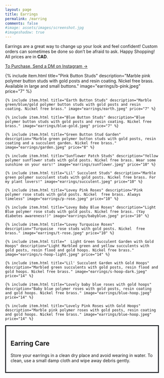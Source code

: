 ```yaml
---
layout: page
title: Earrings
permalink: /earring
comments: false
#image: assets/images/screenshot.jpg
#imageshadow: true
---
```

Earrings are a great way to change up your look and feel confident! Custom orders can sometimes be done so don’t be afraid to ask. Happy Shopping! 
All prices are in **CAD**. 

<a target="_blank" href="https://instagram.com/artinfusion97" class="btn btn-dark"> To Purchase, Send a DM on Instagram &rarr;</a>

<div class="blog-grid-container">
    {% include item.html title="Pink Button Studs" description="Marble pink polymer button studs with gold posts and resin coating. Nickel free brass. Available in large and small buttons." image="earrings/b-pink.jpeg" price="7" %}

    {% include item.html title="Earth Button Studs" description="Marble green/blue/gold polymer button studs with gold posts and resin coating. Nickel free brass." image="earrings/earth.jpeg" price="7" %}

    {% include item.html title="Blue Button Studs" description="Blue polymer button studs with gold posts and resin coating. Nickel free brass." image="earrings/blue-gold.jpeg" price="7" %}

    {% include item.html title="Green Button Stud Garden" description="Marble green polymer button studs with gold posts, resin coating and a succulent garden. Nickel free brass." image="earrings/garden.jpeg" price="8" %}

    {% include item.html title="Sunflower Patch Studs" description="Yellow polymer sunflower studs with gold posts. Nickel free brass. Wear some sunshine on your ears!" image="earrings/sunflower.jpeg" price="10" %}

    {% include item.html title="Lil’ Succulent Studs" description="Marble green polymer succulent studs with gold posts. Nickel free brass. For my plant lovers!" image="earrings/succulent.jpeg" price="10" %}

    {% include item.html title="Lovey Pink Roses" description="Pink polymer rose studs with gold posts. Nickel  free brass. Always timeless" image="earrings/p-rose.jpeg" price="10" %}

    {% include item.html title="Lovey Baby Blue Roses" description="Light Blue polymer rose studs with gold posts. Nickel free brass. (Yay diabetes awareness!)" image="earrings/babyblue.jpeg" price="10" %}

    {% include item.html title="Lovey Turquoise Roses" description="Turquoise  rose studs with gold posts. Nickel  free brass." image="earrings/t-rose.jpeg" price="10" %}

    {% include item.html title="  Light Green Succulent Garden with Gold Hoops" description="Light Marbled green and yellow succulents with gold posts, resin flood and gold hoops. Nickel free brass." image="earrings/s-hoop-light.jpeg" price="14" %}

    {% include item.html title="Lil' Succulent Garden with Gold Hoops" description="Marbled green succulents with gold posts, resin flood and gold hoops. Nickel free brass." image="earrings/s-hoop-dark.jpeg" price="14" %}
    
    {% include item.html title="Lovely baby blue roses with gold hoops" description="Baby blue polymer roses with gold posts, resin coating and gold hoops. Nickel free brass." image="earrings/blue-hoop.jpeg" price="14" %}

    {% include item.html title="Lovely Pink Roses with Gold Hoops" description="Marble pink polymer roses with gold posts, resin coating and gold hoops. Nickel free brass." image="earrings/blue-hoop.jpeg" price="14" %}
    
</div>

<div style="border-color: #212529; border-style: solid; border-width:3px; padding: 15px;" >
<h2>Earring Care</h2>

Store your earrings in a clean dry place and avoid wearing in water. To clean, use a small damp cloth and wipe away debris gently.
</div>
